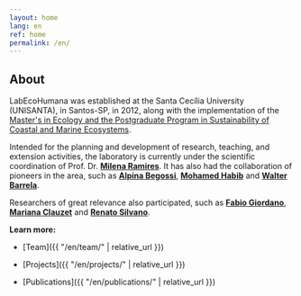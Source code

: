 ```yaml
---
layout: home
lang: en
ref: home
permalink: /en/
---
```


## About

LabEcoHumana was established at the Santa Cecília University (UNISANTA), in Santos-SP, in 2012, along with the implementation of the [Master's in Ecology and the Postgraduate Program in Sustainability of Coastal and Marine Ecosystems](https://stricto.unisanta.br/mestrado/Ecologia/).

Intended for the planning and development of research, teaching, and extension activities, the laboratory is currently under the scientific coordination of Prof. Dr. [**Milena Ramires**](http://lattes.cnpq.br/0979037701910902). It has also had the collaboration of pioneers in the area, such as [**Alpina Begossi**](http://lattes.cnpq.br/4504391027763184), [**Mohamed Habib**](http://lattes.cnpq.br/2855755732816967) and [**Walter Barrela**](http://lattes.cnpq.br/6054071192303500).

Researchers of great relevance also participated, such as [**Fabio Giordano**](http://lattes.cnpq.br/6505262412076987), [**Mariana Clauzet**](http://lattes.cnpq.br/3795122699393224) and [**Renato Silvano**](http://lattes.cnpq.br/8546785979905053).

**Learn more:**

- [Team]({{ "/en/team/" | relative_url }})

- [Projects]({{ "/en/projects/" | relative_url }})

- [Publications]({{ "/en/publications/" | relative_url }})